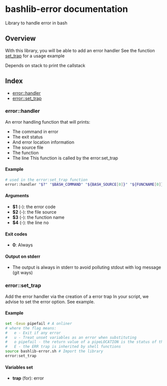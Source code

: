 # bashlib-error documentation

Library to handle error in bash

## Overview

With this library, you will be able to add an error handler
See the function [set_trap](#errorset_trap) for a usage example



Depends on stack to print the callstack

## Index

* [error::handler](#errorhandler)
* [error::set_trap](#errorsettrap)

### error::handler

An error handling function that will prints:
* The command in error
* The exit status
* And error location information
* The source file
* The function
* The line
This function is called by the error:set_trap

#### Example

```bash
# used in the error:set_trap function
error::handler "$?" "$BASH_COMMAND" "${BASH_SOURCE[0]}" "${FUNCNAME[0]}" $LINENO
```

#### Arguments

* **$1** (-): the error code
* **$2** (-): the file source
* **$3** (-): the function name
* **$4** (-): the line no

#### Exit codes

* **0**: Always

#### Output on stderr

* The output is always in stderr to avoid polluting stdout with log message (git ways)

### error::set_trap

Add the error handler via the creation of a error trap
In your script, we advise to set the error option. See example.

#### Example

```bash
set -Eeuo pipefail # A onliner
# where the flag means:
#   e - Exit if any error
#   u - Treat unset variables as an error when substituting
#   o pipefail - the return value of a pipeLOCATION is the status of the last command to exit with a non-zero status or zero if no command exited with a non-zero status
#   E - the ERR trap is inherited by shell functions
source bashlib-error.sh # Import the library
error:set_trap
```

#### Variables set

* **trap** (for): error

